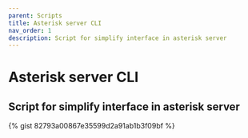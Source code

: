 ```yaml
---
parent: Scripts
title: Asterisk server CLI
nav_order: 1
description: Script for simplify interface in asterisk server
---
```



# Asterisk server CLI

## Script for simplify interface in asterisk server

{% gist 82793a00867e35599d2a91ab1b3f09bf %}